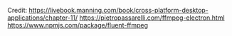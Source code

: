 Credit:
https://livebook.manning.com/book/cross-platform-desktop-applications/chapter-11/
https://pietropassarelli.com/ffmpeg-electron.html
https://www.npmjs.com/package/fluent-ffmpeg
